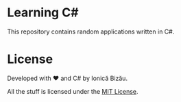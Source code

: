 # Learning C# 
This repository contains random applications written in C#.

# License
Developed with :heart: and C# by Ionică Bizău.

All the stuff is licensed under the [MIT License](/LICENSE).
